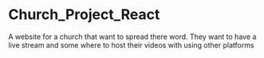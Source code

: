 # Church_Project_React
A website for a church that want to spread there word. They want to have a live stream and some where to host their videos with using other platforms
